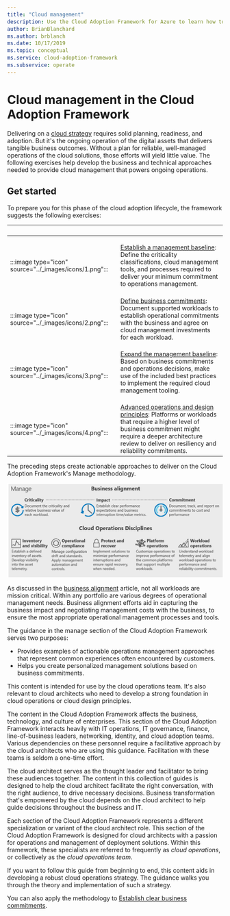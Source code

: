 ```yaml
---
title: "Cloud management"
description: Use the Cloud Adoption Framework for Azure to learn how to develop the business and technical approaches you need for effective cloud management.
author: BrianBlanchard
ms.author: brblanch
ms.date: 10/17/2019
ms.topic: conceptual
ms.service: cloud-adoption-framework
ms.subservice: operate
---
```


# Cloud management in the Cloud Adoption Framework

Delivering on a [cloud strategy](../strategy/index.md) requires solid planning, readiness, and adoption. But it's the ongoing operation of the digital assets that delivers tangible business outcomes. Without a plan for reliable, well-managed operations of the cloud solutions, those efforts will yield little value. The following exercises help develop the business and technical approaches needed to provide cloud management that powers ongoing operations.

## Get started

To prepare you for this phase of the cloud adoption lifecycle, the framework suggests the following exercises:

| <span title="Icon">&nbsp;</span> | <span title="Description">&nbsp;</span> |
|--|--|
| <br> :::image type="icon" source="../_images/icons/1.png"::: | <br> [Establish a management baseline](./azure-management-guide/index.md): Define the criticality classifications, cloud management tools, and processes required to deliver your minimum commitment to operations management. |
| <br> :::image type="icon" source="../_images/icons/2.png"::: | <br> [Define business commitments](./considerations/business-alignment.md): Document supported workloads to establish operational commitments with the business and agree on cloud management investments for each workload. |
| <br> :::image type="icon" source="../_images/icons/3.png"::: | <br> [Expand the management baseline](./best-practices.md): Based on business commitments and operations decisions, make use of the included best practices to implement the required cloud management tooling. |
| <br> :::image type="icon" source="../_images/icons/4.png"::: | <br> [Advanced operations and design principles](./design-principles.md): Platforms or workloads that require a higher level of business commitment might require a deeper architecture review to deliver on resiliency and reliability commitments. |

The preceding steps create actionable approaches to deliver on the Cloud Adoption Framework's Manage methodology.

![Manage methodology of the Cloud Adoption Framework](../_images/manage/caf-manage.png)

As discussed in the [business alignment](./considerations/business-alignment.md) article, not all workloads are mission critical. Within any portfolio are various degrees of operational management needs. Business alignment efforts aid in capturing the business impact and negotiating management costs with the business, to ensure the most appropriate operational management processes and tools.

The guidance in the manage section of the Cloud Adoption Framework serves two purposes:

- Provides examples of actionable operations management approaches that represent common experiences often encountered by customers.
- Helps you create personalized management solutions based on business commitments.

This content is intended for use by the cloud operations team. It's also relevant to cloud architects who need to develop a strong foundation in cloud operations or cloud design principles.

The content in the Cloud Adoption Framework affects the business, technology, and culture of enterprises. This section of the Cloud Adoption Framework interacts heavily with IT operations, IT governance, finance, line-of-business leaders, networking, identity, and cloud adoption teams. Various dependencies on these personnel require a facilitative approach by the cloud architects who are using this guidance. Facilitation with these teams is seldom a one-time effort.

The cloud architect serves as the thought leader and facilitator to bring these audiences together. The content in this collection of guides is designed to help the cloud architect facilitate the right conversation, with the right audience, to drive necessary decisions. Business transformation that's empowered by the cloud depends on the cloud architect to help guide decisions throughout the business and IT.

Each section of the Cloud Adoption Framework represents a different specialization or variant of the cloud architect role. This section of the Cloud Adoption Framework is designed for cloud architects with a passion for operations and management of deployment solutions. Within this framework, these specialists are referred to frequently as _cloud operations_, or collectively as the _cloud operations team_.

If you want to follow this guide from beginning to end, this content aids in developing a robust cloud operations strategy. The guidance walks you through the theory and implementation of such a strategy.

You can also apply the methodology to [Establish clear business commitments](./considerations/business-alignment.md).

<!-- TODO: For a crash course on the theory and quick access to Azure implementation, get started with the [governance guides overview](TODO). Using this guidance, you can start small and iteratively improve your governance needs in parallel with cloud adoption efforts. -->
